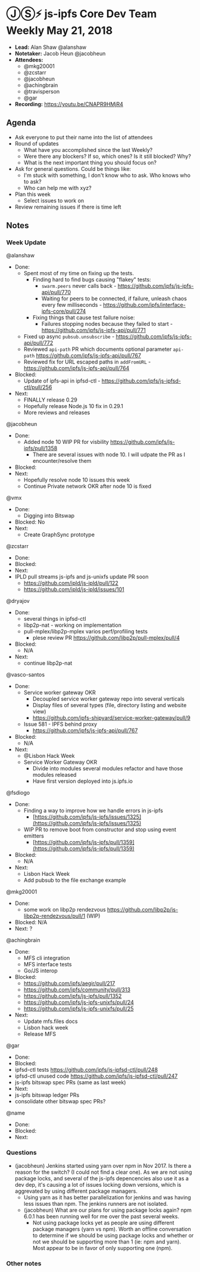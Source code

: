 # ⒿⓈ⚡️ js-ipfs Core Dev Team Weekly May 21, 2018

- **Lead:** Alan Shaw @alanshaw
- **Notetaker:** Jacob Heun @jacobheun
- **Attendees:**
  - @mkg20001
  - @zcstarr
  - @jacobheun
  - @achingbrain
  - @travisperson
  - @gar
- **Recording:** https://youtu.be/CNAPR9HMjR4

## Agenda

- Ask everyone to put their name into the list of attendees
- Round of updates
  - What have you accomplished since the last Weekly?
  - Were there any blockers? If so, which ones? Is it still blocked? Why?
  - What is the next important thing you should focus on?
- Ask for general questions. Could be things like:
  - I'm stuck with something, I don't know who to ask. Who knows who to ask?
  - Who can help me with xyz?
- Plan this week
  - Select issues to work on
- Review remaining issues if there is time left

## Notes

### Week Update

@alanshaw
- Done:
  - Spent most of my time on fixing up the tests.
    - Finding hard to find bugs causing "flakey" tests:
      - `swarm.peers` never calls back - https://github.com/ipfs/js-ipfs-api/pull/770
      - Waiting for peers to be connected, if failure, unleash chaos every few milliseconds - https://github.com/ipfs/interface-ipfs-core/pull/274
    - Fixing things that cause test failure noise:
      - Failures stopping nodes because they failed to start - https://github.com/ipfs/js-ipfs-api/pull/771
  - Fixed up async `pubsub.unsubscribe` - https://github.com/ipfs/js-ipfs-api/pull/772
  - Reviewed `api-path` PR which documents optional parameter `api-path` https://github.com/ipfs/js-ipfs-api/pull/767
  - Reviewed fix for URL escaped paths in `addFromURL` - https://github.com/ipfs/js-ipfs-api/pull/764
- Blocked:
	- Update of ipfs-api in ipfsd-ctl - https://github.com/ipfs/js-ipfsd-ctl/pull/256
- Next:
  - FINALLY release 0.29
  - Hopefully release Node.js 10 fix in 0.29.1
  - More reviews and releases
  
@jacobheun
- Done:
  - Added node 10 WIP PR for visbility https://github.com/ipfs/js-ipfs/pull/1358
  	- There are several issues with node 10. I will udpate the PR as I encounter/resolve them
- Blocked:
- Next:
  - Hopefully resolve node 10 issues this week
  - Continue Private network OKR after node 10 is fixed

@vmx
 - Done:
   - Digging into Bitswap
 - Blocked: No
 - Next:
   - Create GraphSync prototype

@zcstarr
- Done: 
- Blocked:
- Next:
 - IPLD pull streams js-ipfs and js-unixfs update PR soon
   - https://github.com/ipld/js-ipld/pull/122
   - https://github.com/ipld/js-ipld/issues/101

@dryajov
 - Done:
   - several things in ipfsd-ctl
   - libp2p-nat - working on implementation
   - pull-mplex/libp2p-mplex varios perf/profiling tests
     - plese review PR https://github.com/libp2p/pull-mplex/pull/4
 - Blocked:
   - N/A
 - Next:
   - continue libp2p-nat

@vasco-santos
  - Done:
    - Service worker gateway OKR
      - Decoupled service worker gateway repo into several verticals
      - Display files of several types (file, directory listing and website view)
      - https://github.com/ipfs-shipyard/service-worker-gateway/pull/9
    - Issue 581 - IPFS behind proxy
      - https://github.com/ipfs/js-ipfs-api/pull/767
  - Blocked:
    - N/A
  - Next:
    - @Lisbon Hack Week
    - Service Worker Gateway OKR
      - Divide into modules several modules refactor and have those modules released
      - Have first version deployed into js.ipfs.io

@fsdiogo
<!-- In a meeting, can't attend the weekly sync -->
- Done:
  - Finding a way to improve how we handle errors in js-ipfs
    - [https://github.com/ipfs/js-ipfs/issues/1325](https://github.com/ipfs/js-ipfs/issues/1325)
  - WIP PR to remove boot from constructor and stop using event emitters
    - [https://github.com/ipfs/js-ipfs/pull/1359](https://github.com/ipfs/js-ipfs/pull/1359)
- Blocked:
  - N/A
- Next:
  - Lisbon Hack Week
  - Add pubsub to the file exchange example

@mkg20001
- Done:
  - some work on libp2p rendezvous https://github.com/libp2p/js-libp2p-rendezvous/pull/1 (WIP)
- Blocked: N/A
- Next: ?

@achingbrain
- Done:
  - MFS cli integration
  - MFS interface tests
  - Go/JS interop
- Blocked:
  - https://github.com/ipfs/aegir/pull/217
  - https://github.com/ipfs/community/pull/313
  - https://github.com/ipfs/js-ipfs/pull/1352
  - https://github.com/ipfs/js-ipfs-unixfs/pull/24
  - https://github.com/ipfs/js-ipfs-unixfs/pull/25
- Next:
  - Update mfs.files docs
  - Lisbon hack week
  - Release MFS
 
@gar
 - Done:
 - Blocked:
  - ipfsd-ctl tests https://github.com/ipfs/js-ipfsd-ctl/pull/248
  - ipfsd-ctl unused code https://github.com/ipfs/js-ipfsd-ctl/pull/247
  - js-ipfs bitswap spec PRs (same as last week)
 - Next:
  - js-ipfs bitswap ledger PRs
  - consolidate other bitswap spec PRs?
  
@name
 - Done:
 - Blocked:
 - Next:
 
### Questions

- (jacobheun) Jenkins started using yarn over npm in Nov 2017. Is there a reason for the switch? (I could not find a clear one). As we are not using package locks, and  several of the js-ipfs depencencies also use it as a dev dep, it's causing a lot of issues locking down versions, which is aggrevated by using different package managers.
	- Using yarn as it has better parallelization for jenkins and was having less issues than npm. The jenkins runners are not isolated.
  - (jacobheun) What are our plans for using package locks again? npm 6.0.1 has been running well for me over the past several weeks.
  	- Not using package locks yet as people are using different package managers (yarn vs npm). Worth an offline conversation to determine if we should be using package locks and whether or not we should be supporting more than 1 (ie: npm and yarn). Most appear to be in favor of only supporting one (npm).

### Other notes

<!-- After each call, the notetaker submits a PR to ipfs/pm to store the notes on the meeting-notes folder -->
